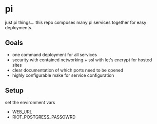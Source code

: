 # pi
just pi things... this repo composes many pi services together for easy deployments.


## Goals
- one command deployment for all services
- security with contained networking + ssl with let's encrypt for hosted sites
- clear documentation of which ports need to be opened
- highly configurable make for service configuration


## Setup

set the environment vars

- WEB_URL
- RIOT_POSTGRESS_PASSOWRD
